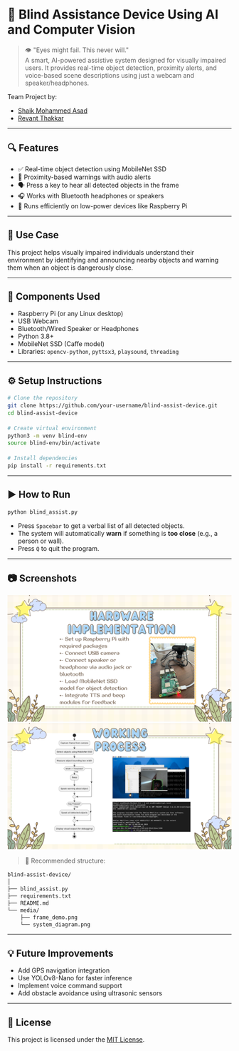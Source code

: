  # 🧠 Blind Assistance Device Using AI and Computer Vision

> 👁️ "Eyes might fail. This never will."  
A smart, AI-powered assistive system designed for visually impaired users. It provides real-time object detection, proximity alerts, and voice-based scene descriptions using just a webcam and speaker/headphones.

Team Project by:

- [Shaik Mohammed Asad](https://github.com/theshaikasad)
- [Revant Thakkar](https://github.com/Revant15)
---

## 🔍 Features

- ✅ Real-time object detection using MobileNet SSD
- 🎯 Proximity-based warnings with audio alerts
- 🗣️ Press a key to hear all detected objects in the frame
- 🎧 Works with Bluetooth headphones or speakers
- 🧠 Runs efficiently on low-power devices like Raspberry Pi

---

## 🎯 Use Case

This project helps visually impaired individuals understand their environment by identifying and announcing nearby objects and warning them when an object is dangerously close.

---

## 🧰 Components Used

- Raspberry Pi (or any Linux desktop)
- USB Webcam
- Bluetooth/Wired Speaker or Headphones
- Python 3.8+
- MobileNet SSD (Caffe model)
- Libraries: `opencv-python`, `pyttsx3`, `playsound`, `threading`

---

## ⚙️ Setup Instructions

```bash
# Clone the repository
git clone https://github.com/your-username/blind-assist-device.git
cd blind-assist-device

# Create virtual environment
python3 -m venv blind-env
source blind-env/bin/activate

# Install dependencies
pip install -r requirements.txt
```

---

## ▶️ How to Run

```bash
python blind_assist.py
```

- Press `Spacebar` to get a verbal list of all detected objects.
- The system will automatically **warn** if something is **too close** (e.g., a person or wall).
- Press `Q` to quit the program.

---

## 📷 Screenshots



![hardware](media/7.png) 
![working](media/8.png)

> 📌 Recommended structure:
```
blind-assist-device/
│
├── blind_assist.py
├── requirements.txt
├── README.md
└── media/
    ├── frame_demo.png
    └── system_diagram.png
```

---

## 💡 Future Improvements

- Add GPS navigation integration
- Use YOLOv8-Nano for faster inference
- Implement voice command support
- Add obstacle avoidance using ultrasonic sensors

---

## 📄 License

This project is licensed under the [MIT License](LICENSE).
